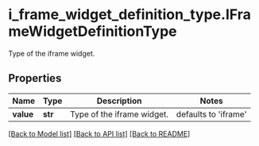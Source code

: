# i_frame_widget_definition_type.IFrameWidgetDefinitionType

Type of the iframe widget.
## Properties
Name | Type | Description | Notes
------------ | ------------- | ------------- | -------------
**value** | **str** | Type of the iframe widget. | defaults to 'iframe'

[[Back to Model list]](README.md#documentation-for-models) [[Back to API list]](README.md#documentation-for-api-endpoints) [[Back to README]](README.md)


